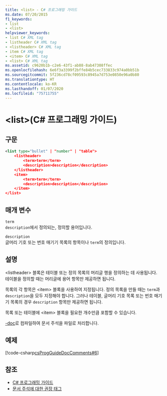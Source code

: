```yaml
---
title: <list> - C# 프로그래밍 가이드
ms.date: 07/20/2015
f1_keywords:
- list
- <list>
helpviewer_keywords:
- list C# XML tag
- listheader C# XML tag
- <listheader> C# XML tag
- item C# XML tag
- <item> C# XML tag
- <list> C# XML tag
ms.assetid: c9620b1b-c2e6-43f1-ab88-8ab47308ffec
ms.openlocfilehash: 6e6f3a3399f2bffe84b5cec733833c974a0bb51b
ms.sourcegitcommit: 5f236cd78cf09593c8945a7d753e0850e96a0b80
ms.translationtype: HT
ms.contentlocale: ko-KR
ms.lasthandoff: 01/07/2020
ms.locfileid: "75711755"
---
```

# <a name="list-c-programming-guide"></a>\<list>(C# 프로그래밍 가이드)
## <a name="syntax"></a>구문  
  
```xml  
<list type="bullet" | "number" | "table">  
    <listheader>  
        <term>term</term>  
        <description>description</description>  
    </listheader>  
    <item>  
        <term>term</term>  
        <description>description</description>  
    </item>  
</list>  
```  
  
## <a name="parameters"></a>매개 변수  
 `term`  
 `description`에서 정의되는, 정의할 용어입니다.  
  
 `description`  
 글머리 기호 또는 번호 매기기 목록의 항목이나 `term`의 정의입니다.  
  
## <a name="remarks"></a>설명  
 \<listheader> 블록은 테이블 또는 정의 목록의 머리글 행을 정의하는 데 사용됩니다. 테이블을 정의할 때는 머리글에 용어 항목만 제공하면 됩니다.  
  
 목록의 각 항목은 \<item> 블록을 사용하여 지정됩니다. 정의 목록을 만들 때는 `term`과 `description`을 모두 지정해야 합니다. 그러나 테이블, 글머리 기호 목록 또는 번호 매기기 목록의 경우 `description` 항목만 제공하면 됩니다.  
  
 목록 또는 테이블에 \<item> 블록을 필요한 개수만큼 포함할 수 있습니다.  
  
 [-doc](../../language-reference/compiler-options/doc-compiler-option.md)로 컴파일하여 문서 주석을 파일로 처리합니다.  
  
## <a name="example"></a>예제  
 [!code-csharp[csProgGuideDocComments#6](~/samples/snippets/csharp/VS_Snippets_VBCSharp/csProgGuideDocComments/CS/DocComments.cs#6)]  
  
## <a name="see-also"></a>참조

- [C# 프로그래밍 가이드](../index.md)
- [문서 주석에 대한 권장 태그](./recommended-tags-for-documentation-comments.md)
